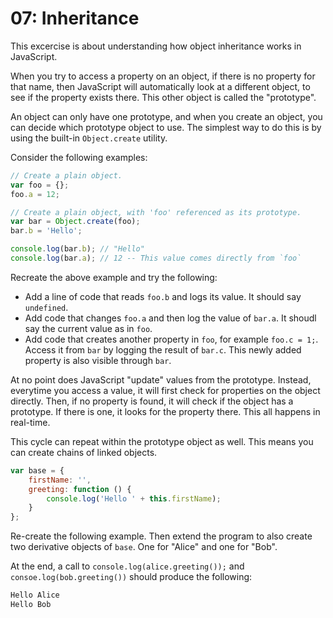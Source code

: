 # 07: Inheritance

This excercise is about understanding how object inheritance works in JavaScript.

When you try to access a property on an object, if there is no property for that
name, then JavaScript will automatically look at a different object, to see
if the property exists there. This other object is called the "prototype".

An object can only have one prototype, and when you create an object, you
can decide which prototype object to use. The simplest way to do this
is by using the built-in `Object.create` utility.

Consider the following examples:

```js
// Create a plain object.
var foo = {};
foo.a = 12;

// Create a plain object, with 'foo' referenced as its prototype.
var bar = Object.create(foo);
bar.b = 'Hello';

console.log(bar.b); // "Hello"
console.log(bar.a); // 12 -- This value comes directly from `foo`
```

Recreate the above example and try the following:

* Add a line of code that reads `foo.b` and logs its value.
  It should say `undefined`.
* Add code that changes `foo.a` and then log the value of `bar.a`.
  It shoudl say the current value as in `foo`.
* Add code that creates another property in `foo`, for example `foo.c = 1;`.
  Access it from `bar` by logging the result of `bar.c`.
  This newly added property is also visible through `bar`.

At no point does JavaScript "update" values from the prototype.
Instead, everytime you access a value, it will first check for
properties on the object directly. Then, if no property is found,
it will check if the object has a prototype. If there is one, it
looks for the property there. This all happens in real-time.

This cycle can repeat within the prototype object as well.
This means you can create chains of linked objects.

```js
var base = {
	firstName: '',
	greeting: function () {
		console.log('Hello ' + this.firstName);
	}
};
```

Re-create the following example. Then extend the program to also
create two derivative objects of `base`. One for "Alice" and one
for "Bob".

At the end, a call to `console.log(alice.greeting());` and
`consoe.log(bob.greeting())` should produce the following:

```js
Hello Alice
Hello Bob
```
